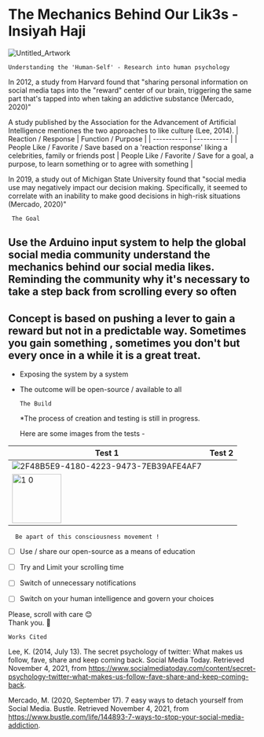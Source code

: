 # The Mechanics Behind Our Lik3s - Insiyah Haji
 
 ![Untitled_Artwork ](https://user-images.githubusercontent.com/93743037/140443390-c1f78717-7aa7-4567-84f8-9382f6fe9184.png)


    Understanding the 'Human-Self' - Research into human psychology 

In 2012, a study from Harvard found that "sharing personal information on social media taps into the "reward" center of our brain, triggering the same part that's tapped into when taking an addictive substance (Mercado, 2020)"

A study published by the Association for the Advancement of Artificial Intelligence mentiones the two approaches to like culture (Lee, 2014). 
| Reaction / Response | Function / Purpose |
| ----------- | ----------- |
| People Like / Favorite / Save based on a 'reaction response'  liking a celebrities, family or friends post | People Like / Favorite / Save for a goal, a purpose, to learn something or to agree with something |

In 2019, a study out of Michigan State University found that "social media use may negatively impact our decision making. Specifically, it seemed to correlate with an inability to make good decisions in high-risk situations (Mercado, 2020)" 

  



     The Goal

Use the Arduino input system to help the global social media community understand the mechanics behind our social media likes.
Reminding the community why it's necessary to take a step back from scrolling every so often
- 
**Concept** is based on pushing a lever to gain a reward but not in a predictable way. Sometimes you gain something , sometimes you don't but every once in a while it is a great treat. 
- 
+ Exposing the system by a system 
+ The outcome will be open-source / available to all 


    
      The Build 
      
  *The process of creation and testing is still in progress.
  
  Here are some images from the tests - 
    
| Test 1 | Test 2 |
| ----------- | ----------- |
|![2F48B5E9-4180-4223-9473-7EB39AFE4AF7](https://user-images.githubusercontent.com/93743037/140453057-3c6964a9-9b53-43f2-b571-fba03c13d8cb.jpg)
 | <img width="100" alt="1 0" src="https://user-images.githubusercontent.com/93743037/140453081-bf9a2d32-875f-4200-9d0c-637e6ac2123e.png">|
   
    
    
    
      Be apart of this consciousness movement !
     
   - [ ] Use / share our open-source as a means of education 
   - [ ] Try and Limit your scrolling time
   - [ ] Switch of unnecessary notifications
   - [ ] Switch on your human intelligence and govern your choices

 


Please, scroll with care 😊   
Thank you. 🙏 




    Works Cited
    
Lee, K. (2014, July 13). The secret psychology of twitter: What makes us follow, fave, share and keep coming back. Social Media Today. Retrieved November 4, 2021, from https://www.socialmediatoday.com/content/secret-psychology-twitter-what-makes-us-follow-fave-share-and-keep-coming-back. 


Mercado, M. (2020, September 17). 7 easy ways to detach yourself from Social Media. Bustle. Retrieved November 4, 2021, from https://www.bustle.com/life/144893-7-ways-to-stop-your-social-media-addiction.  


